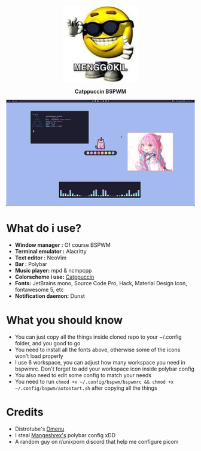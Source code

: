 <p align="center">
  <img width="40%" src="assets/menggokil.png" />
</p>

<p align="center">
  <b> Catppuccin BSPWM </b>
</p>

![ss](assets/1.png)

# What do i use?

- **Window manager :** Of course BSPWM
- **Terminal emulator :** Alacritty
- **Text editor :** NeoVim
- **Bar :** Polybar
- **Music player:** mpd & ncmpcpp
- **Colorscheme i use:** [Catppuccin](https://github.com/catppuccin/catppuccin)
- **Fonts:** JetBrains mono, Source Code Pro, Hack, Material Design Icon, fontawesome 5, etc
- **Notification daemon:** Dunst

# What you should know

- You can just copy all the things inside cloned repo to your ~/.config folder, and you good to go
- You need to install all the fonts above, otherwise some of the icons won't load properly
- I use 6 workspace, you can adjust how many workspace you need in bspwmrc. Don't forget to add your workspace icon inside polybar config
- You also need to edit some config to match your needs
- You need to run ```chmod +x ~/.config/bspwm/bspwmrc && chmod +x ~/.config/bspwm/autostart.sh``` after copying all the things

# Credits

- Distrotube's [Dmenu](https://gitlab.com/dwt1/dmenu-distrotube)
- I steal [Mangeshrex's](https://github.com/mangeshrex) polybar config xDD
- A random guy on r/unixporn discord that help me configure picom



